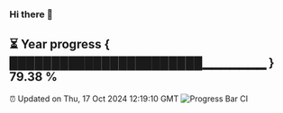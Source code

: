 ### Hi there 👋
⏳ Year progress { ███████████████████████▁▁▁▁▁▁▁ } 79.38 %
---
⏰ Updated on Thu, 17 Oct 2024 12:19:10 GMT
![Progress Bar CI](https://github.com/Moyi321/Moyi321/workflows/Progress%20Bar%20CI/badge.svg)
